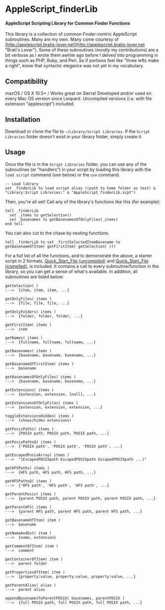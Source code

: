 # AppleScript_finderLib  
#### AppleScript Scripting Library for Common Finder Functions  

This library is a collection of common Finder-centric AppleScript subroutines. Many are my own. Many come courtesy of [http://applescript.bratis-lover.net](http://applescript.bratis-lover.net "Brati's Lover"). Some of these subroutines (mostly my contributions) are a bit verbose as I wrote them awhile ago before I delved into programming in things such as PHP, Ruby, and Perl. So if portions feel like "three lefts make a right", know that syntactic elegance was not yet in my vocabulary.
  
  
## Compatibility  

macOS / OS X 10.5+ / Works great on Sierra! Developed and/or used on every Mac OS version since Leopard. Uncompiled versions (i.e. with file extension "applescript") included.  
  
  
## Installation  

Download or clone the file to `~/Library/Script Libraries`. If the `Script Libraries` folder doesn't exist in your library folder, simply create it.
  
  
## Usage  

Once the file is in the `Script Libraries` folder, you can use any of the subroutines (or "handlers") in your script by loading this library with the `load script` command (see below) or the `use` command.

```applescript
-- Load library
set _finderLib to load script alias ((path to home folder as text) & "Library:Script Libraries:" & "AppleScript_finderLib.scpt")
```
  
Then, you're all set! Call any of the library's functions like this (for example):  
```applescript
tell _finderLib
  set _items to getSelection()
  set _basenames to getBasenamesOfOnlyFiles(_items)
end tell
```
  
You can also cut to the chase by nesting functions.  
```applescript
tell _finderLib to set _firstSelectedItemBasename to getBasenameOfItem( getFirstItem( getSelection( )))
```

For a full list of all the functions, and to demonstrate the above, a starter script in 2 formats, [Quick_Start_File (uncompiled)](https://github.com/ianthekirkland/AppleScript_finderLib/Quick_Start_File.applescript "Quick_Start_File") and [Quick_Start_File (compiled)](https://github.com/ianthekirkland/AppleScript_finderLib/Quick_Start_File.scpt "Quick_Start_File"), is included. It contains a call to every subroutine/function in the library, so you can get a sense of what's available. In addition, all subroutines are listed below:

```applescript  
getSelection( )
--->  {item, item, item, ...}
```
```applescript  
getOnlyFiles( items )
--->  {file, file, file, ...}
```
```applescript  
getOnlyFolders( items )
--->  {folder, folder, folder, ...}
```
```applescript  
getFirstItem( items )
--->  item
```
```applescript  
getNames( items )
--->  {fullname, fullname, fullname, ...}
```
```applescript  
getBasenames( items )
--->  {basename, basename, basename, ...}
```
```applescript  
getBasenameOfFirstItem( items )
--->  basename
```
```applescript  
getBasenamesOfOnlyFiles( items )
--->  {basename, basename, basename, ...}
```
```applescript  
getExtensions( items )
--->  {extension, extension, [null], ...}
```
```applescript  
getExtensionsOfOnlyFiles( items )
--->  {extension, extension, extension, ...}
```
```applescript  
toggleExtensionsHidden( items )
--->  (shows/hides extensions)
```
```applescript  
getPosixPaths( items )
--->  {POSIX path, POSIX path, POSIX path, ...}
```
```applescript  
getPosixPathsQ( items )
--->  {'POSIX path', 'POSIX path', 'POSIX path', ...}
```
```applescript  
getEscapedPosixArray( items )
--->  "(EscapedPOSIXpath EscapedPOSIXpath EscapedPOSIXpath ...)"
```
```applescript  
getHFSPaths( items )
--->  {HFS path, HFS path, HFS path, ...}
```
```applescript  
getHFSPathsQ( items )
--->  {'HFS path', 'HFS path', 'HFS path', ...}
```
```applescript  
getParentPosix( items )
--->  {parent POSIX path, parent POSIX path, parent POSIX path, ...}
```
```applescript  
getParentHFS( items )
--->  {parent HFS path, parent HFS path, parent HFS path, ...} 
```
```applescript  
getBasenameOfItem( item )
--->  basename
```
```applescript  
getNameAndExt( item )
--->  {name, extension}
```
```applescript  
getCommentOfItem( item )
--->  comment
```
```applescript  
getContainerOfItem( item )
--->  parent folder
```
```applescript  
getPropertiesOfItem( item )
--->  {property:value, property:value, property:value, ...}
```
```applescript  
getParentAlias( alias )
--->  parent alias
```
```applescript  
appendBasenamesToParentPOSIX( basenames, parentPOSIX )
--->  {full POSIX path, full POSIX path, full POSIX path, ...}  
```
